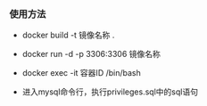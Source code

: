 
### 使用方法

* docker build -t 镜像名称  .
* docker run -d -p 3306:3306 镜像名称
* docker exec -it 容器ID /bin/bash

* 进入mysql命令行，执行privileges.sql中的sql语句